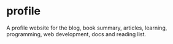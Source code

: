 # profile
A profile website for the blog, book summary, articles, learning, programming, web development, docs and reading list.
